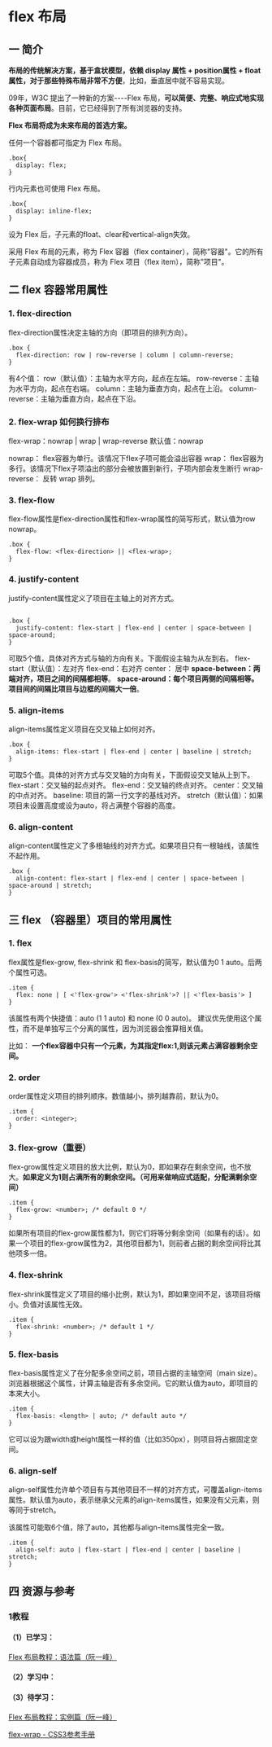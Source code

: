 # flex 布局
## 一 简介

**布局的传统解决方案，基于盒状模型，依赖 display 属性 + position属性 + float属性，对于那些特殊布局非常不方便**，比如，垂直居中就不容易实现。

09年，W3C 提出了一种新的方案----Flex 布局，**可以简便、完整、响应式地实现各种页面布局**。目前，它已经得到了所有浏览器的支持。

**Flex 布局将成为未来布局的首选方案。**

任何一个容器都可指定为 Flex 布局。

```
.box{
  display: flex;
}
```


行内元素也可使用 Flex 布局。

```
.box{
  display: inline-flex;
}
```

设为 Flex 后，子元素的float、clear和vertical-align失效。


采用 Flex 布局的元素，称为 Flex 容器（flex container），简称"容器"。它的所有子元素自动成为容器成员，称为 Flex 项目（flex item），简称"项目"。

## 二 flex 容器常用属性

### 1. flex-direction
flex-direction属性决定主轴的方向（即项目的排列方向）。

```
.box {
  flex-direction: row | row-reverse | column | column-reverse;
}
```

有4个值：
row（默认值）：主轴为水平方向，起点在左端。
row-reverse：主轴为水平方向，起点在右端。
column：主轴为垂直方向，起点在上沿。
column-reverse：主轴为垂直方向，起点在下沿。

### 2. flex-wrap 如何换行排布
flex-wrap：nowrap | wrap | wrap-reverse
默认值：nowrap

nowrap：
flex容器为单行。该情况下flex子项可能会溢出容器
wrap：
flex容器为多行。该情况下flex子项溢出的部分会被放置到新行，子项内部会发生断行
wrap-reverse：
反转 wrap 排列。

### 3. flex-flow
flex-flow属性是flex-direction属性和flex-wrap属性的简写形式，默认值为row nowrap。

```
.box {
  flex-flow: <flex-direction> || <flex-wrap>;
}
```

### 4. justify-content
justify-content属性定义了项目在主轴上的对齐方式。


```

.box {
  justify-content: flex-start | flex-end | center | space-between | space-around;
}
```

可取5个值，具体对齐方式与轴的方向有关。下面假设主轴为从左到右。
flex-start（默认值）：左对齐
flex-end：右对齐
center： 居中
**space-between：两端对齐，项目之间的间隔都相等**。
**space-around：每个项目两侧的间隔相等。项目间的间隔比项目与边框的间隔大一倍**。

### 5. align-items

align-items属性定义项目在交叉轴上如何对齐。


```
.box {
  align-items: flex-start | flex-end | center | baseline | stretch;
}
```

可取5个值。具体的对齐方式与交叉轴的方向有关，下面假设交叉轴从上到下。
flex-start：交叉轴的起点对齐。
flex-end：交叉轴的终点对齐。
center：交叉轴的中点对齐。
baseline: 项目的第一行文字的基线对齐。
stretch（默认值）：如果项目未设置高度或设为auto，将占满整个容器的高度。


### 6. align-content
align-content属性定义了多根轴线的对齐方式。如果项目只有一根轴线，该属性不起作用。

```
.box {
  align-content: flex-start | flex-end | center | space-between | space-around | stretch;
}
```

## 三 flex （容器里）项目的常用属性
### 1. flex
flex属性是flex-grow, flex-shrink 和 flex-basis的简写，默认值为0 1 auto。后两个属性可选。

```
.item {
  flex: none | [ <'flex-grow'> <'flex-shrink'>? || <'flex-basis'> ]
}

```

该属性有两个快捷值：auto (1 1 auto) 和 none (0 0 auto)。
建议优先使用这个属性，而不是单独写三个分离的属性，因为浏览器会推算相关值。

比如：
**一个flex容器中只有一个元素，为其指定flex:1,则该元素占满容器剩余空间。**

### 2. order
order属性定义项目的排列顺序。数值越小，排列越靠前，默认为0。

```
.item {
  order: <integer>;
}
```

### 3. flex-grow（重要）
flex-grow属性定义项目的放大比例，默认为0，即如果存在剩余空间，也不放大。**如果定义为1则占满所有的剩余空间。（可用来做响应式适配，分配满剩余空间）**

```
.item {
  flex-grow: <number>; /* default 0 */
}
```
如果所有项目的flex-grow属性都为1，则它们将等分剩余空间（如果有的话）。如果一个项目的flex-grow属性为2，其他项目都为1，则前者占据的剩余空间将比其他项多一倍。

### 4. flex-shrink
flex-shrink属性定义了项目的缩小比例，默认为1，即如果空间不足，该项目将缩小。负值对该属性无效。

```
.item {
  flex-shrink: <number>; /* default 1 */
}
```

### 5. flex-basis
flex-basis属性定义了在分配多余空间之前，项目占据的主轴空间（main size）。浏览器根据这个属性，计算主轴是否有多余空间。它的默认值为auto，即项目的本来大小。


```
.item {
  flex-basis: <length> | auto; /* default auto */
}
```
它可以设为跟width或height属性一样的值（比如350px），则项目将占据固定空间。

### 6. align-self
align-self属性允许单个项目有与其他项目不一样的对齐方式，可覆盖align-items属性。默认值为auto，表示继承父元素的align-items属性，如果没有父元素，则等同于stretch。

该属性可能取6个值，除了auto，其他都与align-items属性完全一致。

```
.item {
  align-self: auto | flex-start | flex-end | center | baseline | stretch;
}
```

## 四 资源与参考

### 1教程
#### （1）已学习：

[Flex 布局教程：语法篇（阮一峰）](http://www.ruanyifeng.com/blog/2015/07/flex-grammar.html)

#### （2）学习中：

#### （3）待学习：
[Flex 布局教程：实例篇（阮一峰）](http://www.ruanyifeng.com/blog/2015/07/flex-examples.html)

[flex-wrap - CSS3参考手册](http://www.css88.com/book/css/properties/flex/flex-wrap.htm)